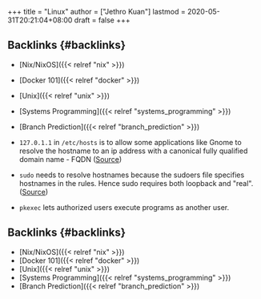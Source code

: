 +++
title = "Linux"
author = ["Jethro Kuan"]
lastmod = 2020-05-31T20:21:04+08:00
draft = false
+++

## Backlinks {#backlinks}

- [Nix/NixOS]({{< relref "nix" >}})
- [Docker 101]({{< relref "docker" >}})
- [Unix]({{< relref "unix" >}})
- [Systems Programming]({{< relref "systems_programming" >}})
- [Branch Prediction]({{< relref "branch_prediction" >}})

- `127.0.1.1` in `/etc/hosts` is to allow some applications like Gnome to
  resolve the hostname to an ip address with a canonical fully
  qualified domain name - FQDN ([Source](http://www.leonardoborda.com/blog/127-0-1-1-ubuntu-debian/))
- `sudo` needs to resolve hostnames because the sudoers file specifies
  hostnames in the rules. Hence sudo requires both loopback and
  "real". ([Source](https://unix.stackexchange.com/questions/218145/why-does-sudo-need-the-loopback-interface))
- `pkexec` lets authorized users execute programs as another user.

## Backlinks {#backlinks}

- [Nix/NixOS]({{< relref "nix" >}})
- [Docker 101]({{< relref "docker" >}})
- [Unix]({{< relref "unix" >}})
- [Systems Programming]({{< relref "systems_programming" >}})
- [Branch Prediction]({{< relref "branch_prediction" >}})
